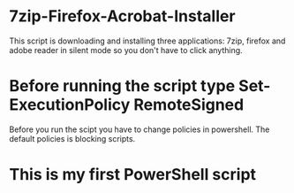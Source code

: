 # 7zip-Firefox-Acrobat-Installer

This script is downloading and installing three applications: 7zip, firefox and adobe reader in silent mode so you don't have to click anything.



# Before running the script type Set-ExecutionPolicy RemoteSigned

Before you run the scipt you have to change policies in powershell. The default policies is blocking scripts.



# This is my first PowerShell script
